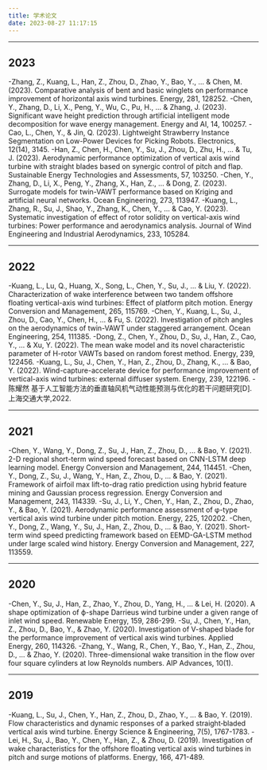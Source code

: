 ```yaml
---
title: 学术论文
date: 2023-08-27 11:17:15
---
```


---
## 2023
-Zhang, Z., Kuang, L., Han, Z., Zhou, D., Zhao, Y., Bao, Y., ... & Chen, M. (2023). Comparative analysis of bent and basic winglets on performance improvement of horizontal axis wind turbines. Energy, 281, 128252.
-Chen, Y., Zhang, D., Li, X., Peng, Y., Wu, C., Pu, H., ... & Zhang, J. (2023). Significant wave height prediction through artificial intelligent mode decomposition for wave energy management. Energy and AI, 14, 100257.
-Cao, L., Chen, Y., & Jin, Q. (2023). Lightweight Strawberry Instance Segmentation on Low-Power Devices for Picking Robots. Electronics, 12(14), 3145.
-Han, Z., Chen, H., Chen, Y., Su, J., Zhou, D., Zhu, H., ... & Tu, J. (2023). Aerodynamic performance optimization of vertical axis wind turbine with straight blades based on synergic control of pitch and flap. Sustainable Energy Technologies and Assessments, 57, 103250.
-Chen, Y., Zhang, D., Li, X., Peng, Y., Zhang, X., Han, Z., ... & Dong, Z. (2023). Surrogate models for twin-VAWT performance based on Kriging and artificial neural networks. Ocean Engineering, 273, 113947.
-Kuang, L., Zhang, R., Su, J., Shao, Y., Zhang, K., Chen, Y., ... & Cao, Y. (2023). Systematic investigation of effect of rotor solidity on vertical-axis wind turbines: Power performance and aerodynamics analysis. Journal of Wind Engineering and Industrial Aerodynamics, 233, 105284.

---
## 2022
-Kuang, L., Lu, Q., Huang, X., Song, L., Chen, Y., Su, J., ... & Liu, Y. (2022). Characterization of wake interference between two tandem offshore floating vertical-axis wind turbines: Effect of platform pitch motion. Energy Conversion and Management, 265, 115769.
-Chen, Y., Kuang, L., Su, J., Zhou, D., Cao, Y., Chen, H., ... & Fu, S. (2022). Investigation of pitch angles on the aerodynamics of twin-VAWT under staggered arrangement. Ocean Engineering, 254, 111385.
-Dong, Z., Chen, Y., Zhou, D., Su, J., Han, Z., Cao, Y., ... & Xu, Y. (2022). The mean wake model and its novel characteristic parameter of H-rotor VAWTs based on random forest method. Energy, 239, 122456.
-Kuang, L., Su, J., Chen, Y., Han, Z., Zhou, D., Zhang, K., ... & Bao, Y. (2022). Wind-capture-accelerate device for performance improvement of vertical-axis wind turbines: external diffuser system. Energy, 239, 122196.
-陈耀然 基于人工智能方法的垂直轴风机气动性能预测与优化的若干问题研究[D].上海交通大学,2022.

---
## 2021
-Chen, Y., Wang, Y., Dong, Z., Su, J., Han, Z., Zhou, D., ... & Bao, Y. (2021). 2-D regional short-term wind speed forecast based on CNN-LSTM deep learning model. Energy Conversion and Management, 244, 114451.
-Chen, Y., Dong, Z., Su, J., Wang, Y., Han, Z., Zhou, D., ... & Bao, Y. (2021). Framework of airfoil max lift-to-drag ratio prediction using hybrid feature mining and Gaussian process regression. Energy Conversion and Management, 243, 114339.
-Su, J., Li, Y., Chen, Y., Han, Z., Zhou, D., Zhao, Y., & Bao, Y. (2021). Aerodynamic performance assessment of φ-type vertical axis wind turbine under pitch motion. Energy, 225, 120202.
-Chen, Y., Dong, Z., Wang, Y., Su, J., Han, Z., Zhou, D., ... & Bao, Y. (2021). Short-term wind speed predicting framework based on EEMD-GA-LSTM method under large scaled wind history. Energy Conversion and Management, 227, 113559.

---
## 2020
-Chen, Y., Su, J., Han, Z., Zhao, Y., Zhou, D., Yang, H., ... & Lei, H. (2020). A shape optimization of ϕ-shape Darrieus wind turbine under a given range of inlet wind speed. Renewable Energy, 159, 286-299.
-Su, J., Chen, Y., Han, Z., Zhou, D., Bao, Y., & Zhao, Y. (2020). Investigation of V-shaped blade for the performance improvement of vertical axis wind turbines. Applied Energy, 260, 114326.
-Zhang, Y., Wang, R., Chen, Y., Bao, Y., Han, Z., Zhou, D., ... & Zhao, Y. (2020). Three-dimensional wake transition in the flow over four square cylinders at low Reynolds numbers. AIP Advances, 10(1).

---
## 2019
-Kuang, L., Su, J., Chen, Y., Han, Z., Zhou, D., Zhao, Y., ... & Bao, Y. (2019). Flow characteristics and dynamic responses of a parked straight‐bladed vertical axis wind turbine. Energy Science & Engineering, 7(5), 1767-1783.
-Lei, H., Su, J., Bao, Y., Chen, Y., Han, Z., & Zhou, D. (2019). Investigation of wake characteristics for the offshore floating vertical axis wind turbines in pitch and surge motions of platforms. Energy, 166, 471-489.


